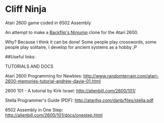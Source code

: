 # Cliff Ninja
Atari 2600 game coded in 6502 Assembly

An attempt to make a [Backflip's Ninjump](http://www.backflipstudios.com/games/ninjump/) clone for the Atari 2600.

Why? Because I think it can be done!
Some people play crosswords, some people play solitaire, I develop for ancient systems as a hobby ;P

##Useful links:

TUTORIALS AND DOCS

Atari 2600 Programming for Newbies:
http://www.randomterrain.com/atari-2600-memories-tutorial-andrew-davie-01.html

2600 101 - A tutorial by Kirk Israel:
http://alienbill.com/2600/101/

Stella Programmer's Guide (PDF): 
http://atarihq.com/danb/files/stella.pdf

6502 Assembly in One Step:
http://alienbill.com/2600/101/docs/onestep.html
